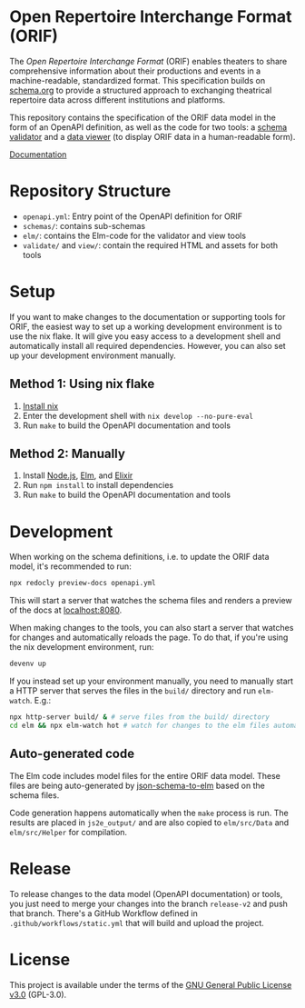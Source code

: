 # Open Repertoire Interchange Format (ORIF)

The *Open Repertoire Interchange Format* (ORIF) enables theaters to share comprehensive information about their productions and events in a machine-readable, standardized format.
This specification builds on [schema.org](https://schema.org) to provide a structured approach to exchanging theatrical repertoire data across different institutions and platforms.

This repository contains the specification of the ORIF data model in the form of an OpenAPI definition,
as well as the code for two tools: a [schema validator](https://buehnenverein.github.io/open-repertoire/validate) and a [data viewer](https://buehnenverein.github.io/open-repertoire/view)
(to display ORIF data in a human-readable form).

[Documentation](https://buehnenverein.github.io/open-repertoire/)

# Repository Structure
- `openapi.yml`: Entry point of the OpenAPI definition for ORIF
- `schemas/`: contains sub-schemas
- `elm/`: contains the Elm-code for the validator and view tools
- `validate/` and `view/`: contain the required HTML and assets for both tools

# Setup
If you want to make changes to the documentation or supporting tools for ORIF,
the easiest way to set up a working development environment is to use the nix flake.
It will give you easy access to a development shell and automatically install all required dependencies.
However, you can also set up your development environment manually.

## Method 1: Using nix flake
1. [Install nix](https://nix.dev/install-nix.html)
2. Enter the development shell with `nix develop --no-pure-eval`
5. Run `make` to build the OpenAPI documentation and tools

## Method 2: Manually
1. Install [Node.js](https://nodejs.org/en/download), [Elm](https://guide.elm-lang.org/install/elm), and [Elixir](https://elixir-lang.org/install.html)
4. Run `npm install` to install dependencies
5. Run `make` to build the OpenAPI documentation and tools

# Development
When working on the schema definitions, i.e. to update the ORIF data model, it's recommended to run:
```bash
npx redocly preview-docs openapi.yml
```
This will start a server that watches the schema files and renders a preview of the docs at
[localhost:8080](localhost:8080).

When making changes to the tools, you can also start a server that watches for changes and automatically
reloads the page. To do that, if you're using the nix development environment, run:
```bash
devenv up
```

If you instead set up your environment manually, you need to manually start a HTTP server that serves the
files in the `build/` directory and run `elm-watch`. E.g.:
```bash
npx http-server build/ & # serve files from the build/ directory
cd elm && npx elm-watch hot # watch for changes to the elm files automatically
```

## Auto-generated code
The Elm code includes model files for the entire ORIF data model.
These files are being auto-generated by 
[json-schema-to-elm](https://github.com/buehnenverein/json-schema-to-elm)
based on the schema files.

Code generation happens automatically when the `make` process is run. The results are placed in `js2e_output/`
and are also copied to `elm/src/Data` and `elm/src/Helper` for compilation.

# Release
To release changes to the data model (OpenAPI documentation) or tools, you just need to merge your changes into
the branch `release-v2` and push that branch. There's a GitHub Workflow defined in `.github/workflows/static.yml`
that will build and upload the project.

# License
This project is available under the terms of the
[GNU General Public License v3.0](https://github.com/buehnenverein/open-repertoire/blob/main/LICENSE) (GPL-3.0).
